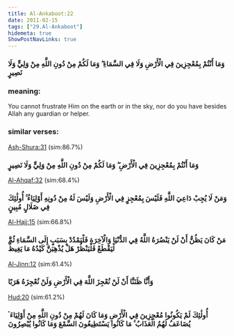 ```yaml
---
title: Al-Ankaboot:22
date: 2011-02-15
tags: ["29.Al-Ankaboot"]
hidemeta: true 
ShowPostNavLinks: true 
---
```

### وَمَا أَنْتُمْ بِمُعْجِزِينَ فِي الْأَرْضِ وَلَا فِي السَّمَاءِ ۖ وَمَا لَكُمْ مِنْ دُونِ اللَّهِ مِنْ وَلِيٍّ وَلَا نَصِيرٍ
### meaning: 
You cannot frustrate Him on the earth or in the sky, nor do you have besides Allah any guardian or helper.
### similar verses: 

[Ash-Shura:31](/42/31) (sim:86.7%)

### وَمَا أَنْتُمْ بِمُعْجِزِينَ فِي الْأَرْضِ ۖ وَمَا لَكُمْ مِنْ دُونِ اللَّهِ مِنْ وَلِيٍّ وَلَا نَصِيرٍ

[Al-Ahqaf:32](/46/32) (sim:68.4%)

### وَمَنْ لَا يُجِبْ دَاعِيَ اللَّهِ فَلَيْسَ بِمُعْجِزٍ فِي الْأَرْضِ وَلَيْسَ لَهُ مِنْ دُونِهِ أَوْلِيَاءُ ۚ أُولَٰئِكَ فِي ضَلَالٍ مُبِينٍ

[Al-Hajj:15](/22/15) (sim:66.8%)

### مَنْ كَانَ يَظُنُّ أَنْ لَنْ يَنْصُرَهُ اللَّهُ فِي الدُّنْيَا وَالْآخِرَةِ فَلْيَمْدُدْ بِسَبَبٍ إِلَى السَّمَاءِ ثُمَّ لْيَقْطَعْ فَلْيَنْظُرْ هَلْ يُذْهِبَنَّ كَيْدُهُ مَا يَغِيظُ

[Al-Jinn:12](/72/12) (sim:61.4%)

### وَأَنَّا ظَنَنَّا أَنْ لَنْ نُعْجِزَ اللَّهَ فِي الْأَرْضِ وَلَنْ نُعْجِزَهُ هَرَبًا

[Hud:20](/11/20) (sim:61.2%)

### أُولَٰئِكَ لَمْ يَكُونُوا مُعْجِزِينَ فِي الْأَرْضِ وَمَا كَانَ لَهُمْ مِنْ دُونِ اللَّهِ مِنْ أَوْلِيَاءَ ۘ يُضَاعَفُ لَهُمُ الْعَذَابُ ۚ مَا كَانُوا يَسْتَطِيعُونَ السَّمْعَ وَمَا كَانُوا يُبْصِرُونَ
